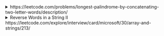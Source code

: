 <details>
  <summary>https://leetcode.com/problems/longest-palindrome-by-concatenating-two-letter-words/description/
  </summary>
  
  You are given an array of strings words. Each element of words consists of two lowercase English letters.

Create the longest possible palindrome by selecting some elements from words and concatenating them in any order. Each element can be selected at most once.

Return the length of the longest palindrome that you can create. If it is impossible to create any palindrome, return 0.

A palindrome is a string that reads the same forward and backward.
  
  ```cs
  public int LongestPalindrome(string[] words) {
      //dictionary to store: 
      //  - Item1: This word can be in middle or not. Same character can be in middle, ex: 'aa', 'bb'. 'ab' or 'yz' cannot. 
      //  - Item2: The frequence of a word
      //  - Item3: The frequence of a REVERSED word
      //If a dic["te"] has value like (false, 3, 4) means 'te' appeared 3 times, and 'et' appeared 4 times
      //We can use 'tetete' and 'etetet' 
      var dic = new Dictionary<string, (bool, int, int)>();
      foreach(var word in words) {
          if (word[0] == word[1]) { //Can put anywhere
              dic[word] = (true, dic.ContainsKey(word) ? dic[word].Item2 + 1 : 1, 0);
          }
          else {
              var reverse = word[1].ToString() + word[0].ToString();
              if (dic.ContainsKey(word)) {
                  dic[word] = (false, dic[word].Item2 + 1, dic[word].Item3);
              }
              else if (dic.ContainsKey(reverse)) {
                  dic[reverse] = (false, dic[reverse].Item2 , dic[reverse].Item3 + 1);
              }
              else {
                  dic[word] = (false,1, 0);
              }
          }
      } 

      var pairs = 0;
      var middle = 0; 
      foreach(var item in dic) {
          if (item.Value.Item1) {
              if (item.Value.Item2 % 2 == 0) {
                  pairs += item.Value.Item2; //Use all 
              }
              else {
                  pairs += item.Value.Item2 - 1;// If 'aa' appear 5 times --> Use 4 pairs and middle
                  middle = 1;
              }
          } else {
              var min = Math.Min(item.Value.Item2, item.Value.Item3);
              pairs += min * 2;
          }
      }

      return (pairs + middle) * 2;

  }
  ```


</details>

<details>
  <summary>Reverse Words in a String II https://leetcode.com/explore/interview/card/microsoft/30/array-and-strings/213/
  </summary>
  
  ```cs
  public void ReverseWords(char[] s) {
      //Reverse whole array 
      for (int i=0; i< s.Length/2; i++) {
          var t = s[i]; 
          s[i] = s[s.Length - 1 - i];
          s[s.Length - 1 - i] = t;            
      }

      //Reverse each word
      int left = 0, right = 0; 
      while (right <= s.Length) {            
          if (right == s.Length || s[right] == ' ') {
              var mid = (right - left) /2;                
              for (int i=0; i< mid ; i++) {
                  var t = s[left + i]; 
                  s[left + i] = s[right - 1 - i]; 
                  s[right - 1 - i] = t;                    
              }
              left = right + 1; 
              right = left;
          }
          else {
              right++;
          }
      }
  }
  ```
  
 </details>

